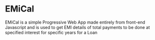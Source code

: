 # EMiCal
EMiCal is a simple Progressive Web App made entirely from front-end Javascript and is used to get EMI details of total payments to be done at specified interest for specific years for a Loan
